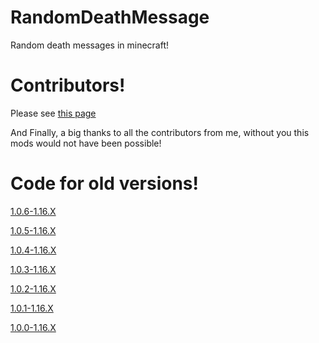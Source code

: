 
# RandomDeathMessage
Random death messages in minecraft!

# Contributors!
Please see [this page](https://github.com/PugsMods/RandomDeathMessage/blob/1.16.X/CONTRIBUTORS.md)

And Finally, a big thanks to all the contributors from me, without you this mods would not have been possible!

# Code for old versions!

[1.0.6-1.16.X](https://github.com/PugsMods/RandomDeathMessage/tree/db9a2d5ac7e00092e80d948c6d6c73f0af836de2)

[1.0.5-1.16.X](https://github.com/PugsMods/RandomDeathMessage/tree/a95fb7e4a88f25ad26bace94e7998bbecbd53793)

[1.0.4-1.16.X](https://github.com/PugsMods/RandomDeathMessage/tree/566c51de5789f4f405c0d9710e1cc58db5005621)

[1.0.3-1.16.X](https://github.com/PugsMods/RandomDeathMessage/tree/8a6c2e35167fa55e09de05c6867d5f921262f8b7)

[1.0.2-1.16.X](https://github.com/PugsMods/RandomDeathMessage/tree/701285f815638c5e4211a7cbad2283c179ccd6af)

[1.0.1-1.16.X](https://github.com/PugsMods/RandomDeathMessage/tree/f8f5e9dd1f4a159383f1ba8ed4ae4f0f7fd8ecf2)

[1.0.0-1.16.X](https://github.com/PugsMods/RandomDeathMessage/tree/d79ffbeb32e011dbe9ea96ae75c43fe17ea0f051)